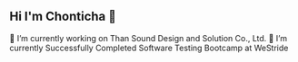 ## Hi I'm Chonticha 👋
 🔭 I’m currently working on Than Sound Design and Solution Co., Ltd.
 🌱 I’m currently Successfully Completed Software Testing Bootcamp at WeStride
<!--
**PChonticha/PChonticha** is a ✨ _special_ ✨ repository because its `README.md` (this file) appears on your GitHub profile.

Here are some ideas to get you started:

- 🔭 I’m currently working on Than Sound Design and Solution Co., Ltd.
- 🌱 I’m currently learning ...
- 👯 I’m looking to collaborate on ...
- 🤔 I’m looking for help with ...
- 💬 Ask me about ...
- 📫 How to reach me: Tel.0945472539
- 😄 Pronouns: ...
- ⚡ Fun fact: ...
-->
